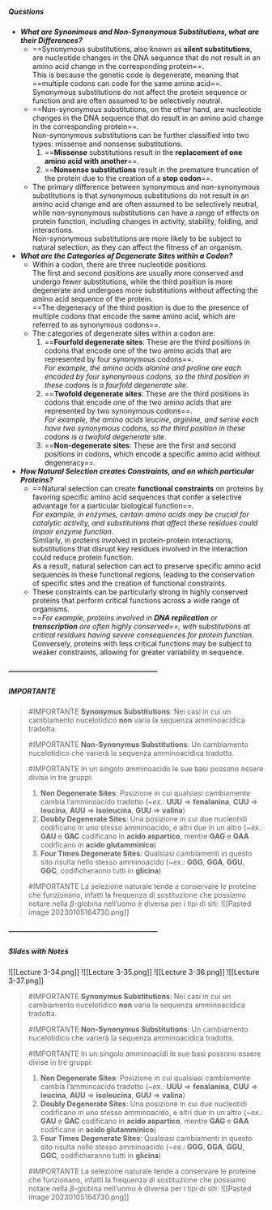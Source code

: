 ##### Questions
- ***What are Synonimous and Non-Synonymous Substitutions, what are their Differences?***
	- ==Synonymous substitutions, also known as **silent substitutions**, are nucleotide changes in the DNA sequence that do not result in an amino acid change in the corresponding protein==. <br>This is because the genetic code is degenerate, meaning that ==multiple codons can code for the same amino acid==. <br>Synonymous substitutions do not affect the protein sequence or function and are often assumed to be selectively neutral.
	- ==Non-synonymous substitutions, on the other hand, are nucleotide changes in the DNA sequence that do result in an amino acid change in the corresponding protein==. <br>Non-synonymous substitutions can be further classified into two types: missense and nonsense substitutions. 
	  1. ==**Missense** substitutions result in the **replacement of one amino acid with another**==.
	  2. ==**Nonsense substitutions** result in the premature truncation of the protein due to the creation of a **stop codon**==.
	- The primary difference between synonymous and non-synonymous substitutions is that synonymous substitutions do not result in an amino acid change and are often assumed to be selectively neutral, while non-synonymous substitutions can have a range of effects on protein function, including changes in activity, stability, folding, and interactions. <br>Non-synonymous substitutions are more likely to be subject to natural selection, as they can affect the fitness of an organism.
- ***What are the Categories of Degenerate Sites within a Codon?***
	- Within a codon, there are three nucleotide positions. <br>The first and second positions are usually more conserved and undergo fewer substitutions, while the third position is more degenerate and undergoes more substitutions without affecting the amino acid sequence of the protein. <br>==The degeneracy of the third position is due to the presence of multiple codons that encode the same amino acid, which are referred to as synonymous codons==.
	- The categories of degenerate sites within a codon are:
	   1. ==**Fourfold degenerate sites**: These are the third positions in codons that encode one of the two amino acids that are represented by four synonymous codons==. <br>*For example, the amino acids alanine and proline are each encoded by four synonymous codons, so the third position in these codons is a fourfold degenerate site*.
	   2. ==**Twofold degenerate sites**: These are the third positions in codons that encode one of the two amino acids that are represented by two synonymous codons==. <br>*For example, the amino acids leucine, arginine, and serine each have two synonymous codons, so the third position in these codons is a twofold degenerate site*.
	   3. ==**Non-degenerate sites**: These are the first and second positions in codons, which encode a specific amino acid without degeneracy==.
- ***How Natural Selection creates Constraints, and on which particular Proteins?***
	- ==Natural selection can create **functional constraints** on proteins by favoring specific amino acid sequences that confer a selective advantage for a particular biological function==. <br>*For example, in enzymes, certain amino acids may be crucial for catalytic activity, and substitutions that affect these residues could impair enzyme function*. <br>Similarly, in proteins involved in protein-protein interactions, substitutions that disrupt key residues involved in the interaction could reduce protein function. <br>As a result, natural selection can act to preserve specific amino acid sequences in these functional regions, leading to the conservation of specific sites and the creation of functional constraints.
	- These constraints can be particularly strong in highly conserved proteins that perform critical functions across a wide range of organisms. <br>==*For example, proteins involved in **DNA replication** or **transcription** are often highly conserved==, with substitutions at critical residues having severe consequences for protein function*. <br>Conversely, proteins with less critical functions may be subject to weaker constraints, allowing for greater variability in sequence.

##### —————————————————————
##### IMPORTANTE

> #IMPORTANTE **Synonymus Substitutions**: Nei casi in cui un cambiamento nucelotidico **non** varia la sequenza amminoacidica tradotta.
> 
> #IMPORTANTE **Non-Synonymus Substitutions**: Un cambiamento nucelotidico che varierà la sequenza amminoacidica tradotta.
> 
> #IMPORTANTE In un singolo amminoacido le sue basi possono essere divise in tre gruppi:
> 1. **Non Degenerate Sites**: Posizione in cui qualsiasi cambiamente cambia l’amminoacido tradotto (*~ex.:* **UUU** ⇒ **fenalanina**, **CUU** ⇒ **leucina**, **AUU** ⇒ **isoleucina**, **GUU** ⇒ **valina**)
> 2. **Doubly Degenerate Sites**: Una posizione in cui due nucleotidi codificano in uno stesso amminoacido, e altri due in un altro (*~ex.:* **GAU** e **GAC** codificano in **acido aspartico**, mentre **GAG** e **GAA** codificano in **acido glutamminico**)
> 3. **Four Times Degenerate Sites**: Qualsiasi cambiamenti in questo sito risulta nello stesso amminoacido (*~ex.:* **GGG**, **GGA**, **GGU**, **GGC**, codificheranno tutti in **glicina**)
> 
> #IMPORTANTE La selezione naturale tende a conservare le proteine che funzionano, infatti la frequenza di sostituzione che possiamo notare nella $\beta$-globina nell’uomo è diversa per i tipi di siti:
> ![[Pasted image 20230105164730.png]]

##### —————————————————————
##### Slides with Notes
![[Lecture 3-34.png]] ![[Lecture 3-35.png]] ![[Lecture 3-36.png]] ![[Lecture 3-37.png]] 

> #IMPORTANTE **Synonymus Substitutions**: Nei casi in cui un cambiamento nucelotidico **non** varia la sequenza amminoacidica tradotta.
> 
> #IMPORTANTE **Non-Synonymus Substitutions**: Un cambiamento nucelotidico che varierà la sequenza amminoacidica tradotta.
> 
> #IMPORTANTE In un singolo amminoacidi le sue basi possono essere divise in tre gruppi:
> 1. **Non Degenerate Sites**: Posizione in cui qualsiasi cambiamente cambia l’amminoacido tradotto (*~ex.:* **UUU** ⇒ **fenalanina**, **CUU** ⇒ **leucina**, **AUU** ⇒ **isoleucina**, **GUU** ⇒ **valina**)
> 2. **Doubly Degenerate Sites**: Una posizione in cui due nucleotidi codificano in uno stesso amminoacido, e altri due in un altro (*~ex.:* **GAU** e **GAC** codificano in **acido aspartico**, mentre **GAG** e **GAA** codificano in **acido glutamminico**)
> 3. **Four Times Degenerate Sites**: Qualsiasi cambiamenti in questo sito risulta nello stesso amminoacido (*~ex.:* **GGG**, **GGA**, **GGU**, **GGC**, codificheranno tutti in **glicina**)
> 
> #IMPORTANTE La selezione naturale tende a conservare le proteine che funzionano, infatti la frequenza di sostituzione che possiamo notare nella $\beta$-globina nell’uomo è diversa per i tipi di siti:
> ![[Pasted image 20230105164730.png]]
